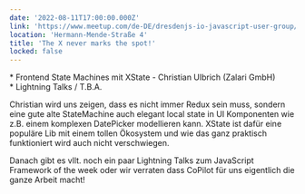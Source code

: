 ```yaml
---
date: '2022-08-11T17:00:00.000Z'
link: 'https://www.meetup.com/de-DE/dresdenjs-io-javascript-user-group/events/wwdfrqydclbpb/'
location: 'Hermann-Mende-Straße 4'
title: 'The X never marks the spot!'
locked: false
---
```

\* Frontend State Machines mit XState - Christian Ulbrich (Zalari GmbH)  
\* Lightning Talks / T.B.A.

Christian wird uns zeigen, dass es nicht immer Redux sein muss, sondern eine gute alte StateMachine auch elegant local state in UI Komponenten wie z.B. einem komplexen DatePicker modellieren kann. XState ist dafür eine populäre Lib mit einem tollen Ökosystem und wie das ganz praktisch funktioniert wird auch nicht verschwiegen.

Danach gibt es vllt. noch ein paar Lightning Talks zum JavaScript Framework of the week oder wir verraten dass CoPilot für uns eigentlich die ganze Arbeit macht!
